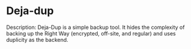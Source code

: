 Deja-dup
========

Description: 
Deja-Dup is a simple backup tool. It hides the complexity of backing up the Right Way (encrypted, off-site, and regular) and uses duplicity as the backend.



